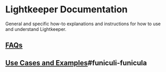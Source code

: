 # Lightkeeper Documentation

General and specific how-to explanations and instructions for how to use and understand Lightkeeper.


## [FAQs](FAQ.md)


## [Use Cases and Examples](uses/usecases.md)#funiculi-funicula
